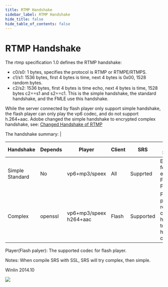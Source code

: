 ```yaml
---
title: RTMP Handshake
sidebar_label: RTMP Handshake
hide_title: false
hide_table_of_contents: false
---
```


# RTMP Handshake

The rtmp specification 1.0 defines the RTMP handshake:
* c0/s0: 1 bytes, specifies the protocol is RTMP or RTMPE/RTMPS.
* c1/s1: 1536 bytes, first 4 bytes is time, next 4 bytes is 0x00, 1528 random bytes.
* c2/s2: 1536 bytes, first 4 bytes is time echo, next 4 bytes is time, 1528 bytes c2==s1 and s2==c1.
This is the simple handshake, the standard handshake, and the FMLE use this handshake.

While the server connected by flash player only support simple handshake, the flash player can only play the vp6 codec, and do not support h.264+aac. Adobe changed the simple handshake to encrypted complex handshake, see: [Changed Handshake of RTMP](http://blog.csdn.net/win_lin/article/details/13006803)

The handshake summary: | 

| Handshake | Depends | Player | Client | SRS | Use Scenario |
| ---- | ----- | --------------------- | -------- | --- | ---- |
| Simple<br/>Standard | No | vp6+mp3/speex | All | Supprted | Encoder, for examle, FMLE, FFMPEG |
| Complex | openssl | vp6+mp3/speex<br/>h264+aac | Flash | Supported | Flash player requires complex handshake to play h.264+aac codec. |

Player(Flash palyer): The supported codec for flash player.

Notes: When compile SRS with SSL, SRS will try complex, then simple.

Winlin 2014.10

![](https://ossrs.io/gif/v1/sls.gif?site=ossrs.io&path=/lts/doc/en/v5/rtmp-handshake)


